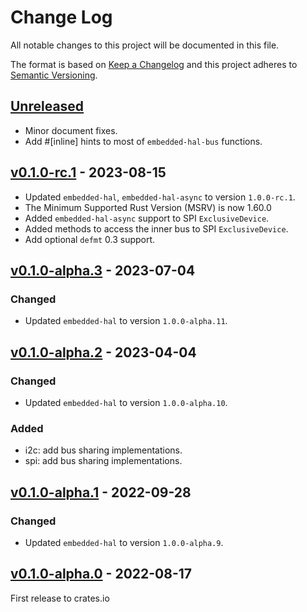 # Change Log

All notable changes to this project will be documented in this file.

The format is based on [Keep a Changelog](http://keepachangelog.com/)
and this project adheres to [Semantic Versioning](http://semver.org/).

## [Unreleased]

- Minor document fixes.
- Add #[inline] hints to most of `embedded-hal-bus` functions.

## [v0.1.0-rc.1] - 2023-08-15

- Updated `embedded-hal`, `embedded-hal-async` to version `1.0.0-rc.1`.
- The Minimum Supported Rust Version (MSRV) is now 1.60.0
- Added `embedded-hal-async` support to SPI `ExclusiveDevice`.
- Added methods to access the inner bus to SPI `ExclusiveDevice`.
- Add optional `defmt` 0.3 support.

## [v0.1.0-alpha.3] - 2023-07-04

### Changed
- Updated `embedded-hal` to version `1.0.0-alpha.11`.


## [v0.1.0-alpha.2] - 2023-04-04

### Changed
- Updated `embedded-hal` to version `1.0.0-alpha.10`.

### Added
- i2c: add bus sharing implementations.
- spi: add bus sharing implementations.

## [v0.1.0-alpha.1] - 2022-09-28

### Changed
- Updated `embedded-hal` to version `1.0.0-alpha.9`.

## [v0.1.0-alpha.0] - 2022-08-17

First release to crates.io

[Unreleased]: https://github.com/rust-embedded/embedded-hal/compare/embedded-hal-bus-v0.1.0-rc.1...HEAD
[v0.1.0-rc.1]: https://github.com/rust-embedded/embedded-hal/compare/embedded-hal-bus-v0.1.0-alpha.3...embedded-hal-bus-v0.1.0-rc.1
[v0.1.0-alpha.3]: https://github.com/rust-embedded/embedded-hal/compare/embedded-hal-bus-v0.1.0-alpha.2...embedded-hal-bus-v0.1.0-alpha.3
[v0.1.0-alpha.2]: https://github.com/rust-embedded/embedded-hal/compare/embedded-hal-bus-v0.1.0-alpha.1...embedded-hal-bus-v0.1.0-alpha.2
[v0.1.0-alpha.1]: https://github.com/rust-embedded/embedded-hal/compare/embedded-hal-bus-v0.1.0-alpha.0...embedded-hal-bus-v0.1.0-alpha.1
[v0.1.0-alpha.0]: https://github.com/rust-embedded/embedded-hal/tree/embedded-hal-bus-v0.1.0-alpha.0
